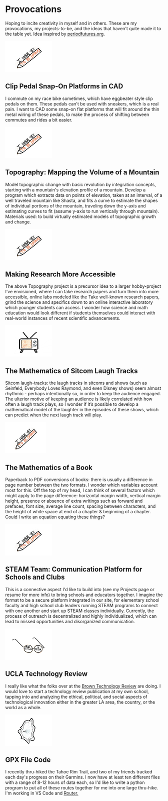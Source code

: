 # Provocations

Hoping to incite creativity in myself and in others. These are my provocations, my projects-to-be, and the ideas that haven't quite made it to the table yet. Idea inspired by [periodfutures.org](https://www.periodfutures.org/).

<div style="display: inline-block">
    <img src="yettobedrawn.png" width="150" height="100">
</div>
<div style="display: inline-block">
        <h2>Clip Pedal Snap-On Platforms in CAD</h2>
        <p>I commute on my race bike sometimes, which have eggbeater style clip pedals on them. These pedals can't be used with sneakers, which is a real pain. I want to CAD some snap-on flat platforms that will fit around the thin metal wiring of these pedals, to make the process of shifting between commutes and rides a bit easier.</p>
</div>


<div style="display: inline-block">
    <img src="yettobedrawn.png" width="150" height="100">
</div>
<div style="display: inline-block">
        <h2>Topography: Mapping the Volume of a Mountain</h2>
        <p>Model topographic change with basic revolution by integration concepts, starting with a mountain's elevation profile of a mountain. Develop a program which extracts data on points of elevation, taken at an interval, of a well traveled mountain like Shasta, and fits a curve to estimate the shapes of individual portions of the mountain, traveling down the y-axis and estimating curves to fit (assume y-axis to run vertically through mountain). Materials used: <a href=https://docs.blender.org/api/current/index.html Python API from Blender></a> to build virtually estimated models of topographic growth and change.</p>
</div>


<div style="display: inline-block">
    <img src="yettobedrawn.png" width="150" height="100">
</div>
<div style="display: inline-block">
        <h2>Making Research More Accessible</h2>
        <p>The above Topography project is a precursor idea to a larger hobby-project I’ve envisioned, where I can take research papers and turn them into more accessible, online labs modeled like the <a href= https://www.pbs.org/wgbh/nova/labs/ PBS Nova series.></a> Take well-known research papers, grind the science and specifics down to an online interactive laboratory which younger students can access. I wonder how science and math education would look different if students themselves could interact with real-world instances of recent scientific advancements.</p>
</div>


<div style="display: inline-block">
    <img src="sitcommath.png" width="150" height="100">
</div>
<div style="display: inline-block">
        <h2>The Mathematics of Sitcom Laugh Tracks</h2>
        <p>Sitcom laugh-tracks: the laugh tracks in sitcoms and shows (such as Seinfeld, Everybody Loves Raymond, and even Disney shows) seem almost rhythmic - perhaps intentionally so, in order to keep the audience engaged. The ulterior motive of keeping an audience is likely correlated with how often a laugh track plays, so I wonder if it’s possible to develop a mathematical model of the laughter in the episodes of these shows, which can predict when the next laugh track will play.</p>
</div>


<div style="display: inline-block">
    <img src="yettobedrawn.png" width="130" height="100">
</div>
<div style="display: inline-block">
        <h2>The Mathematics of a Book</h2>
        <p>Paperback to PDF conversions of books: there is usually a difference in page number between the two formats. I wonder which variables account most for this. Off the top of my head, I can think of several factors which might apply to the page difference: horizontal margin width, vertical margin height, presence or absence of extra writings such as forward and prefaces, font size, average line count, spacing between characters, and the height of white space at end of a chapter & beginning of a chapter. Could I write an equation equating these things?</p>
</div>


<div style="display: inline-block">
    <img src="yettobedrawn.png" width="150" height="100">
</div>
<div style="display: inline-block">
        <h2>STEAM Team: Communication Platform for Schools and Clubs</h2>
        <p>This is a connective aspect I'd like to build into <a href= steamteamorg.weebly.com STEAM Team></a> (see my Projects page or resume for more info) to bring schools and educators together. I imagine the format to be a secure platform integrated in our site, for elementary school faculty and high school club leaders running STEAM programs to connect with one another and start up STEAM classes individually. Currently, the process of outreach is decentralized and highly individualized, which can lead to missed opportunities and disorganized communication.</p>
</div>


<div style="display: inline-block">
    <img src="TechReview.png" width="150" height="100">
</div>
<div style="display: inline-block">
        <h2>UCLA Technology Review</h2>
        <p>I really like what the folks over at the <a href="https://medium.com/brown-technology-review">Brown Technology Review</a> are doing. I would love to start a technology review publication at my own school, tapping into and analyzing the ethical, political, and social aspects of technological innovation either in the greater LA area, the country, or the world as a whole.</p>
</div>


<div class="splitscreen">
    <div class="left">
        <img src="gpx.png" width="150" height="100">
    </div>
    <div class="right">
        <h2>GPX File Code</h2>
        <p>I recently thru-hiked the Tahoe Rim Trail, and two of my friends tracked each day's progress on their Garmins. I now have at least ten different files with a range of 8-12 hours of data each, so I'd like to write a python program to put all of these routes together for me into one large thru-hike. I'm working in VS Code and <a href="https://readmeansrun.com/router/">Router.</a></p>
    </div>
</div>

<!-- <div class="google_map">
      <iframe></iframe>
</div>
<div class="paragraph">
      <p></p>
</div>
<div class="clearfix"></div> -->